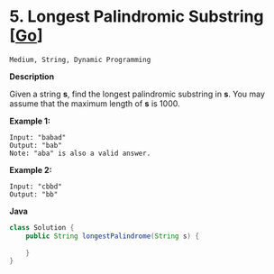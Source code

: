 # 5. Longest Palindromic Substring [[Go](https://github.com/Apollo4634/LeetCode/blob/master/solution/string/LongestPalindromicSubstring.java)]

```Medium, String, Dynamic Programming```

**Description**

Given a string **s**, find the longest palindromic substring in **s**. You may assume that the maximum length of **s** is 1000.

**Example 1:**

```
Input: "babad"
Output: "bab"
Note: "aba" is also a valid answer.
```

**Example 2:**

```
Input: "cbbd"
Output: "bb"
```

**Java**

```java
class Solution {
    public String longestPalindrome(String s) {
        
    }
}
```

